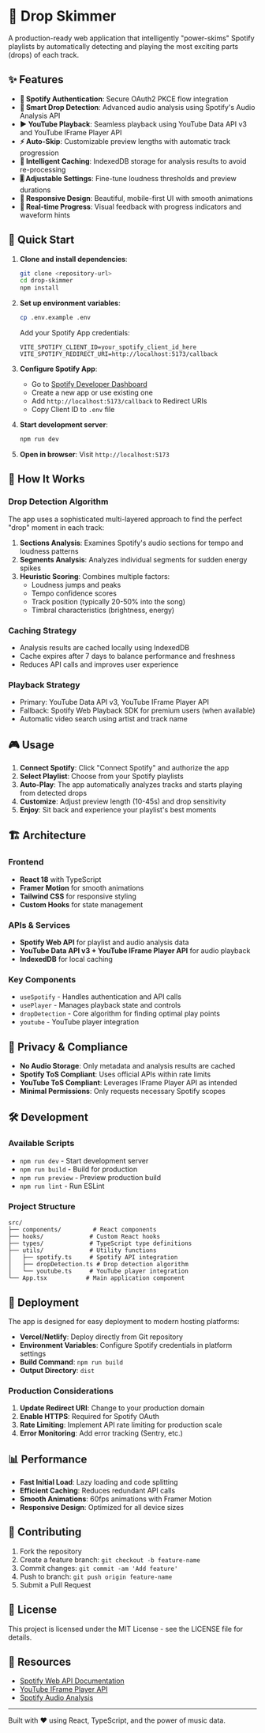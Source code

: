 # 🎵 Drop Skimmer

A production-ready web application that intelligently "power-skims" Spotify playlists by automatically detecting and playing the most exciting parts (drops) of each track.

## ✨ Features

- **🔐 Spotify Authentication**: Secure OAuth2 PKCE flow integration
- **🎯 Smart Drop Detection**: Advanced audio analysis using Spotify's Audio Analysis API
- **▶️ YouTube Playback**: Seamless playback using YouTube Data API v3 and YouTube IFrame Player API
- **⚡ Auto-Skip**: Customizable preview lengths with automatic track progression
- **💾 Intelligent Caching**: IndexedDB storage for analysis results to avoid re-processing
- **🎚️ Adjustable Settings**: Fine-tune loudness thresholds and preview durations
- **📱 Responsive Design**: Beautiful, mobile-first UI with smooth animations
- **🌊 Real-time Progress**: Visual feedback with progress indicators and waveform hints

## 🚀 Quick Start

1. **Clone and install dependencies**:
   ```bash
   git clone <repository-url>
   cd drop-skimmer
   npm install
   ```

2. **Set up environment variables**:
   ```bash
   cp .env.example .env
   ```
   
   Add your Spotify App credentials:
   ```env
   VITE_SPOTIFY_CLIENT_ID=your_spotify_client_id_here
   VITE_SPOTIFY_REDIRECT_URI=http://localhost:5173/callback
   ```

3. **Configure Spotify App**:
   - Go to [Spotify Developer Dashboard](https://developer.spotify.com/dashboard)
   - Create a new app or use existing one
   - Add `http://localhost:5173/callback` to Redirect URIs
   - Copy Client ID to `.env` file

4. **Start development server**:
   ```bash
   npm run dev
   ```

5. **Open in browser**: Visit `http://localhost:5173`

## 🔧 How It Works

### Drop Detection Algorithm

The app uses a sophisticated multi-layered approach to find the perfect "drop" moment in each track:

1. **Sections Analysis**: Examines Spotify's audio sections for tempo and loudness patterns
2. **Segments Analysis**: Analyzes individual segments for sudden energy spikes
3. **Heuristic Scoring**: Combines multiple factors:
   - Loudness jumps and peaks
   - Tempo confidence scores
   - Track position (typically 20-50% into the song)
   - Timbral characteristics (brightness, energy)

### Caching Strategy

- Analysis results are cached locally using IndexedDB
- Cache expires after 7 days to balance performance and freshness
- Reduces API calls and improves user experience

### Playback Strategy

- Primary: YouTube Data API v3, YouTube IFrame Player API
- Fallback: Spotify Web Playback SDK for premium users (when available)
- Automatic video search using artist and track name

## 🎮 Usage

1. **Connect Spotify**: Click "Connect Spotify" and authorize the app
2. **Select Playlist**: Choose from your Spotify playlists
3. **Auto-Play**: The app automatically analyzes tracks and starts playing from detected drops
4. **Customize**: Adjust preview length (10-45s) and drop sensitivity
5. **Enjoy**: Sit back and experience your playlist's best moments

## 🏗️ Architecture

### Frontend
- **React 18** with TypeScript
- **Framer Motion** for smooth animations
- **Tailwind CSS** for responsive styling
- **Custom Hooks** for state management

### APIs & Services
- **Spotify Web API** for playlist and audio analysis data
- **YouTube Data API v3 + YouTube IFrame Player API** for audio playback
- **IndexedDB** for local caching

### Key Components
- `useSpotify` - Handles authentication and API calls
- `usePlayer` - Manages playback state and controls
- `dropDetection` - Core algorithm for finding optimal play points
- `youtube` - YouTube player integration

## 🔐 Privacy & Compliance

- **No Audio Storage**: Only metadata and analysis results are cached
- **Spotify ToS Compliant**: Uses official APIs within rate limits
- **YouTube ToS Compliant**: Leverages IFrame Player API as intended
- **Minimal Permissions**: Only requests necessary Spotify scopes

## 🛠️ Development

### Available Scripts

- `npm run dev` - Start development server
- `npm run build` - Build for production
- `npm run preview` - Preview production build
- `npm run lint` - Run ESLint

### Project Structure

```
src/
├── components/         # React components
├── hooks/             # Custom React hooks  
├── types/             # TypeScript type definitions
├── utils/             # Utility functions
│   ├── spotify.ts     # Spotify API integration
│   ├── dropDetection.ts # Drop detection algorithm
│   └── youtube.ts     # YouTube player integration
└── App.tsx           # Main application component
```

## 🚀 Deployment

The app is designed for easy deployment to modern hosting platforms:

- **Vercel/Netlify**: Deploy directly from Git repository
- **Environment Variables**: Configure Spotify credentials in platform settings
- **Build Command**: `npm run build`
- **Output Directory**: `dist`

### Production Considerations

1. **Update Redirect URI**: Change to your production domain
2. **Enable HTTPS**: Required for Spotify OAuth
3. **Rate Limiting**: Implement API rate limiting for production scale
4. **Error Monitoring**: Add error tracking (Sentry, etc.)

## 📊 Performance

- **Fast Initial Load**: Lazy loading and code splitting
- **Efficient Caching**: Reduces redundant API calls
- **Smooth Animations**: 60fps animations with Framer Motion
- **Responsive Design**: Optimized for all device sizes

## 🤝 Contributing

1. Fork the repository
2. Create a feature branch: `git checkout -b feature-name`
3. Commit changes: `git commit -am 'Add feature'`
4. Push to branch: `git push origin feature-name`
5. Submit a Pull Request

## 📝 License

This project is licensed under the MIT License - see the LICENSE file for details.

## 🔗 Resources

- [Spotify Web API Documentation](https://developer.spotify.com/documentation/web-api/)
- [YouTube IFrame Player API](https://developers.google.com/youtube/iframe_api_reference)
- [Spotify Audio Analysis](https://developer.spotify.com/documentation/web-api/reference/#/operations/get-audio-analysis)

---

Built with ❤️ using React, TypeScript, and the power of music data.
